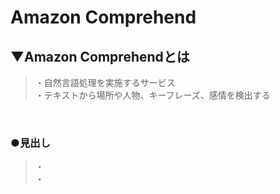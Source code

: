# Amazon Comprehend

## ▼Amazon Comprehendとは
>・自然言語処理を実施するサービス<br>
>・テキストから場所や人物、キーフレーズ、感情を検出する<br>
<br>

### ●見出し
>・<br>
>・<br>
<br>
